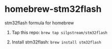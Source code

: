 homebrew-stm32flash
===================

stm32flash formula for homebrew

1. Tap this repo: `brew tap silpstream/stm32flash`

2. Install stm32flash: `brew install stm32flash`
